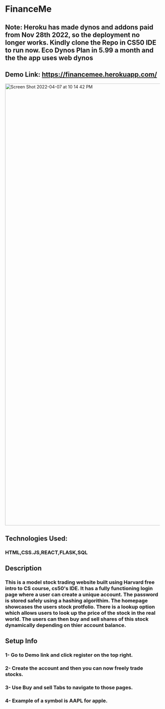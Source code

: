 # FinanceMe
## Note: Heroku has made dynos and addons paid from Nov 28th 2022, so the deployment no longer works. Kindly clone the Repo in CS50 IDE to run now. Eco Dynos Plan in 5.99 a month and the the app uses web dynos
## Demo Link: https://financemee.herokuapp.com/

<img width="1440" alt="Screen Shot 2022-04-07 at 10 14 42 PM" src="https://user-images.githubusercontent.com/62463648/162350064-466b0111-e168-43cc-a516-7f48628790ef.png">

## Technologies Used:
### HTML,CSS.JS,REACT,FLASK,SQL
## Description
### This is a model stock trading website built using Harvard free intro to CS course, cs50's IDE. It has a fully functioning login page where a user can create a unique account. The password is stored safely using a hashing algorithim. The homepage showcases the users stock protfolio. There is a lookup option which allows users to look up the price of the stock in the real world. The users can then buy and sell shares of this stock dynamically depending on thier account balance.

## Setup Info
### 1- Go to Demo link and click register on the top right.
### 2- Create the account and then you can now freely trade stocks.
### 3- Use Buy and sell Tabs to navigate to those pages.
### 4- Example of a symbol is AAPL for apple.

